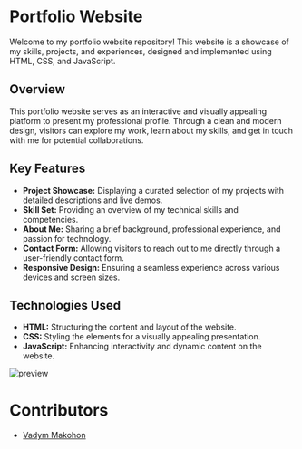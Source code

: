 # Portfolio Website

Welcome to my portfolio website repository! This website is a showcase of my skills, projects, and experiences, designed and implemented using HTML, CSS, and JavaScript.

## Overview

This portfolio website serves as an interactive and visually appealing platform to present my professional profile. Through a clean and modern design, visitors can explore my work, learn about my skills, and get in touch with me for potential collaborations.

## Key Features

- **Project Showcase:** Displaying a curated selection of my projects with detailed descriptions and live demos.
- **Skill Set:** Providing an overview of my technical skills and competencies.
- **About Me:** Sharing a brief background, professional experience, and passion for technology.
- **Contact Form:** Allowing visitors to reach out to me directly through a user-friendly contact form.
- **Responsive Design:** Ensuring a seamless experience across various devices and screen sizes.

## Technologies Used

- **HTML:** Structuring the content and layout of the website.
- **CSS:** Styling the elements for a visually appealing presentation.
- **JavaScript:** Enhancing interactivity and dynamic content on the website.
   
![preview](https://github.com/VadymMakohon/Portfolio-website/assets/138728243/67f4f545-c8c1-4045-9955-7eeaec0ae37f)

# Contributors
- [Vadym Makohon](https://github.com/VadymMakohon)
